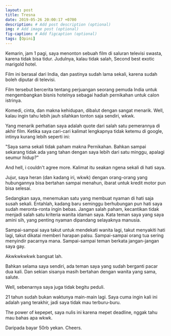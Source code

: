 ```yaml
---
layout: post
title: Tresna
date: 2019-05-26 20:00:17 +0700
description: # Add post description (optional)
img: # Add image post (optional)
fig-caption: # Add figcaption (optional)
tags: [Opini]
---
```

Kemarin, jam 1 pagi, saya menonton sebuah film di saluran televisi swasta, karena tidak bisa tidur. Judulnya, kalau tidak salah, Second best exotic marigold hotel.

Film ini berasal dari India, dan pastinya sudah lama sekali, karena sudah boleh diputar di televisi.

Film tersebut bercerita tentang perjuangan seorang pemuda India untuk mengembangkan bisnis hotelnya sebagai hadiah pernikahan untuk calon istrinya.

Komedi, cinta, dan makna kehidupan, dibalut dengan sangat menarik. Well, kalau ingin tahu lebih jauh silahkan tonton saja sendiri, wkwk.

Yang menarik perhatian saya adalah quote dari salah satu pemerannya di akhir film. Ketika saya cari-cari kalimat lengkapnya tidak ketemu di google, intinya kurang lebih seperti ini:

"Saya sama sekali tidak paham makna Pernikahan. Bahkan sampai sekarang tidak ada yang tahan dengan saya lebih dari satu minggu, apalagi seumur hidup?"

And hell, i couldn't agree more.
Kalimat itu seakan ngena sekali di hati saya.

Jujur, saya heran (dan kadang iri, wkwk) dengan orang-orang yang hubungannya bisa bertahan sampai menahun, ibarat untuk kredit motor pun bisa selesai.

Sedangkan saya, menemukan satu yang membuat nyaman di hati saja susah sekali. Entahlah, kadang baru seminggu berhubungan pun hati saya sudah meronta-ronta ingin bebas. Jangan salah paham, kecantikan tidak menjadi salah satu kriteria wanita idaman saya. Kata teman saya yang saya amini sih, yang penting nyaman dipandang selayaknya manusia.

Sampai-sampai saya takut untuk mendekati wanita lagi, takut menyakiti hati lagi, takut dikatai memberi harapan palsu. Sampai-sampai orang tua sering menyindir pacarnya mana. Sampai-sampai teman berkata jangan-jangan saya gay.

Akwkwkwkwk bangsat lah.

Bahkan selama saya sendiri, ada teman saya yang sudah berganti pacar dua kali. Dan sekian sisanya masih bertahan dengan wanita yang sama, salute.

Well, sebenarnya saya juga tidak begitu peduli.

21 tahun sudah bukan waktunya main-main lagi. Saya cuma ingin kali ini adalah yang terakhir, jadi saya tidak mau terburu-buru.

The power of kepepet, saya nulis ini karena mepet deadline, nggak tahu mau bahas apa wkwk.

Daripada bayar 50rb yekan.
Cheers.
